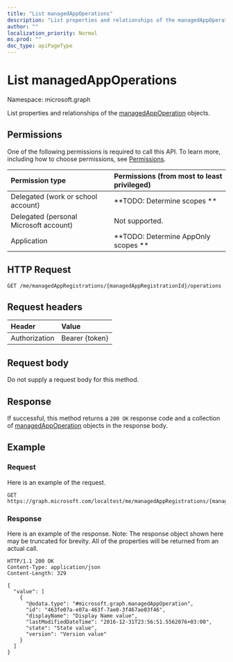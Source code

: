 ```yaml
---
title: "List managedAppOperations"
description: "List properties and relationships of the managedAppOperation objects."
author: ""
localization_priority: Normal
ms.prod: ""
doc_type: apiPageType
---
```


# List managedAppOperations

Namespace: microsoft.graph

List properties and relationships of the [managedAppOperation](../resources/managedappoperation.md) objects.

## Permissions
One of the following permissions is required to call this API. To learn more, including how to choose permissions, see [Permissions](/concepts/permissions-reference.md).

|Permission type|Permissions (from most to least privileged)|
|:---|:---|
|Delegated (work or school account)|**TODO: Determine scopes **|
|Delegated (personal Microsoft account)|Not supported.|
|Application|**TODO: Determine AppOnly scopes **|

## HTTP Request
<!-- {
  "blockType": "ignored"
}
-->
``` http
GET /me/managedAppRegistrations/{managedAppRegistrationId}/operations
```

## Request headers
|Header|Value|
|:---|:---|
|Authorization|Bearer {token}|

## Request body
Do not supply a request body for this method.

## Response
If successful, this method returns a `200 OK` response code and a collection of [managedAppOperation](../resources/managedappoperation.md) objects in the response body.

## Example

### Request
Here is an example of the request.
<!-- {
  "blockType": "request",
  "name": "get_managedappoperation"
}
-->
``` http
GET https://graph.microsoft.com/localtest/me/managedAppRegistrations/{managedAppRegistrationId}/operations
```

### Response
Here is an example of the response. Note: The response object shown here may be truncated for brevity. All of the properties will be returned from an actual call.
<!-- {
  "blockType": "response",
  "truncated": true,
  "@odata.type": "collection(microsoft.graph.managedappoperation)"
}
-->
``` http
HTTP/1.1 200 OK
Content-Type: application/json
Content-Length: 329

{
  "value": [
    {
      "@odata.type": "#microsoft.graph.managedAppOperation",
      "id": "463fe07a-e07a-463f-7ae0-3f467ae03f46",
      "displayName": "Display Name value",
      "lastModifiedDateTime": "2016-12-31T23:56:51.5562076+03:00",
      "state": "State value",
      "version": "Version value"
    }
  ]
}
```

